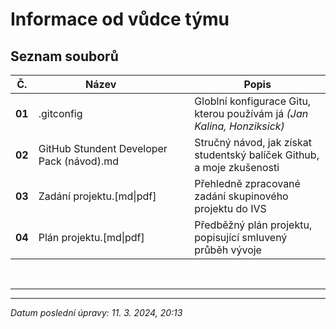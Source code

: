 # Informace od vůdce týmu


## Seznam souborů

| **Č.** | <div style="width:200px"> **Název** </div> | **Popis**                                                               |
| ------ | ------------------------------------------ | ----------------------------------------------------------------------- |
| **01** | .gitconfig                                 | Globlní konfigurace Gitu, kterou používám já *(Jan Kalina, Honziksick)* |
| **02** | GitHub Stundent Developer Pack (návod).md  | Stručný návod, jak získat studentský balíček Github, a moje zkušenosti  |
| **03** | Zadání projektu.[md\|pdf]                  | Přehledně zpracované zadání skupinového projektu do IVS                 |
| **04** | Plán projektu.[md\|pdf]                    | Předběžný plán projektu, popisující smluvený průběh vývoje              |

<br>

---
---

*Datum poslední úpravy: 11. 3. 2024, 20:13*